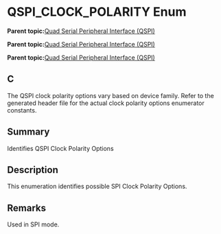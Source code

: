 # QSPI\_CLOCK\_POLARITY Enum

**Parent topic:**[Quad Serial Peripheral Interface \(QSPI\)](GUID-AA725558-EF5D-4D83-9378-06E61B172173.md)

**Parent topic:**[Quad Serial Peripheral Interface \(QSPI\)](GUID-83EB94B5-4BF1-4820-A486-C5B9D1099320.md)

**Parent topic:**[Quad Serial Peripheral Interface \(QSPI\)](GUID-56797157-F046-4DD8-9A9F-CFC59C3A989A.md)

## C

The QSPI clock polarity options vary based on device family. Refer to the generated header file for the actual clock polarity options enumerator constants.

## Summary

Identifies QSPI Clock Polarity Options

## Description

This enumeration identifies possible SPI Clock Polarity Options.

## Remarks

Used in SPI mode.

